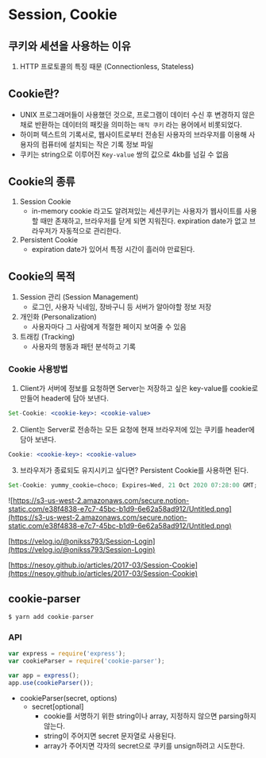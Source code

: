 # Session, Cookie

## 쿠키와 세션을 사용하는 이유

1. HTTP 프로토콜의 특징 때문 (Connectionless, Stateless)

## Cookie란?

- UNIX 프로그래머들이 사용했던 것으로, 프로그램이 데이터 수신 후 변경하지 않은 채로 반환하는 데이터의 패킷을 의미하는 `매직 쿠키` 라는 용어에서 비롯되었다.
- 하이퍼 텍스트의 기록서로, 웹사이트로부터 전송된 사용자의 브라우저를 이용해 사용자의 컴퓨터에 설치되는 작은 기록 정보 파일
- 쿠키는 string으로 이루어진 `Key-value` 쌍의 값으로 4kb를 넘길 수 없음

## Cookie의 종류

1. Session Cookie
   - in-memory cookie 라고도 알려져있는 세션쿠키는 사용자가 웹사이트를 사용할 때만 존재하고, 브라우저를 닫게 되면 지워진다. expiration date가 없고 브라우저가 자동적으로 관리한다.
2. Persistent Cookie
   - expiration date가 있어서 특정 시간이 흘러야 만료된다.

## Cookie의 목적

1. Session 관리 (Session Management)
   - 로그인, 사용자 닉네임, 장바구니 등 서버가 알아야할 정보 저장
2. 개인화 (Personalization)
   - 사용자마다 그 사람에게 적절한 페이지 보여줄 수 있음
3. 트래킹 (Tracking)
   - 사용자의 행동과 패턴 분석하고 기록

### Cookie 사용방법

1. Client가 서버에 정보를 요청하면 Server는 저장하고 싶은 key-value를 cookie로 만들어 header에 담아 보낸다.

```jsx
Set-Cookie: <cookie-key>: <cookie-value>
```

2. Client는 Server로 전송하는 모든 요청에 현재 브라우저에 있는 쿠키를 header에 담아 보낸다.

```jsx
Cookie: <cookie-key>: <cookie-value>
```

3. 브라우저가 종료되도 유지시키고 싶다면? Persistent Cookie를 사용하면 된다.

```jsx
Set-Cookie: yummy_cookie=choco; Expires=Wed, 21 Oct 2020 07:28:00 GMT;
```

![https://s3-us-west-2.amazonaws.com/secure.notion-static.com/e38f4838-e7c7-45bc-b1d9-6e62a58ad912/Untitled.png](https://s3-us-west-2.amazonaws.com/secure.notion-static.com/e38f4838-e7c7-45bc-b1d9-6e62a58ad912/Untitled.png)

[https://velog.io/@onikss793/Session-Login](https://velog.io/@onikss793/Session-Login)

[https://nesoy.github.io/articles/2017-03/Session-Cookie](https://nesoy.github.io/articles/2017-03/Session-Cookie)

## cookie-parser

```jsx
$ yarn add cookie-parser
```

### API

```jsx
var express = require('express');
var cookieParser = require('cookie-parser');

var app = express();
app.use(cookieParser());
```

- cookieParser(secret, options)
  - secret[optional]
    - cookie를 서명하기 위한 string이나 array, 지정하지 않으면 parsing하지 않는다.
    - string이 주어지면 secret 문자열로 사용된다.
    - array가 주어지면 각자의 secret으로 쿠키를 unsign하려고 시도한다.
